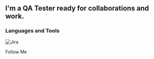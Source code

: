 ## I'm a QA Tester ready for collaborations and work.

### Languages and Tools
![Jira](https://img.shields.io/badge-Jira-090909?style=for-the-badge&logo=jira&logoColor=47C5FB)

Follow Me
